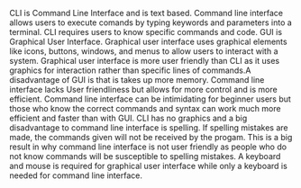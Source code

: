 CLI is Command Line Interface and is text based. Command line interface allows users to execute comands by typing keywords and parameters into a terminal.
CLI requires users to know specific commands and code. 
GUI is Graphical User Interface. Graphical user interface uses graphical elements like icons, buttons, windows, and menus to allow users to interact with a system. 
Graphical user interface is more user friendly than CLI as it uses graphics for interaction rather than specific lines of commands.A disadvantage of GUI is that is takes up more memory.
Command line interface lacks User friendliness but allows for more control and is more efficient.
Command line interface can be intimidating for beginner users but those who know the correct commands and syntax can work much more efficient and faster than with GUI.
CLI has no graphics and a big disadvantage to command line interface is spelling. If spelling mistakes are made, the commands given will not be received by the progam.
This is a big result in why command line interface is not user friendly as people who do not know commands will be susceptible to spelling mistakes.
A keyboard and mouse is required for graphical user interface while only a keyboard is needed for command line interface.
